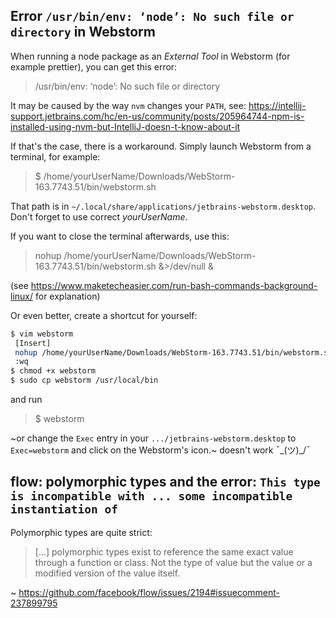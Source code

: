 ## Error `/usr/bin/env: ‘node’: No such file or directory` in Webstorm

When running a node package as an _External Tool_ in Webstorm (for example prettier), you can get this error:

> /usr/bin/env: ‘node’: No such file or directory

It may be caused by the way `nvm` changes your `PATH`, see: https://intellij-support.jetbrains.com/hc/en-us/community/posts/205964744-npm-is-installed-using-nvm-but-IntelliJ-doesn-t-know-about-it

If that's the case, there is a workaround. Simply launch Webstorm from a terminal, for example:

> $ /home/yourUserName/Downloads/WebStorm-163.7743.51/bin/webstorm.sh

That path is in `~/.local/share/applications/jetbrains-webstorm.desktop`. Don't forget to use correct _yourUserName_.

If you want to close the terminal afterwards, use this: 

> nohup /home/yourUserName/Downloads/WebStorm-163.7743.51/bin/webstorm.sh &>/dev/null &

(see https://www.maketecheasier.com/run-bash-commands-background-linux/ for explanation)

Or even better, create a shortcut for yourself:

~~~ bash
$ vim webstorm
 [Insert]
 nohup /home/yourUserName/Downloads/WebStorm-163.7743.51/bin/webstorm.sh &>/dev/null &
 :wq
$ chmod +x webstorm
$ sudo cp webstorm /usr/local/bin
~~~

and run

> $ webstorm

~or change the `Exec` entry in your `.../jetbrains-webstorm.desktop` to `Exec=webstorm` and click on the Webstorm's icon.~ doesn't work ¯\_(ツ)_/¯

## flow: polymorphic types and the error: `This type is incompatible with ... some incompatible instantiation of`

Polymorphic types are quite strict: 

> [...] polymorphic types exist to reference the same exact value through a function or class. 
> Not the type of value but the value or a modified version of the value itself.

~ https://github.com/facebook/flow/issues/2194#issuecomment-237899795
